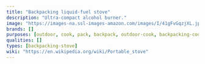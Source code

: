 ```yaml
---
title: "Backpacking liquid-fuel stove"
description: "Ultra-compact alcohol burner."
image: "https://images-na.ssl-images-amazon.com/images/I/41gFvGqzjXL.jpg"
brands: []
purposes: [outdoor, cook, pack, backpack, outdoor-cook, backpacking-cook]
qualities: []
types: [backpacking-stove]
wiki: "https://en.wikipedia.org/wiki/Portable_stove"
---
```

